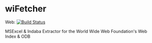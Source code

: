wiFetcher
=====================================

Web: [![Build Status](https://api.travis-ci.org/weso/wiFetcher.png?branch=web)](https://travis-ci.org/weso/wiFetcher)

MSExcel & Indaba Extractor for the World Wide Web Foundation's Web Index & ODB